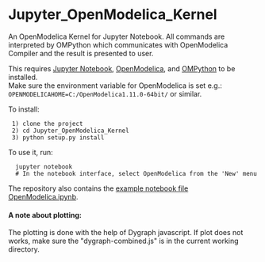 # Jupyter_OpenModelica_Kernel
An OpenModelica Kernel for Jupyter Notebook. 
All commands are interpreted by OMPython which communicates with OpenModelica Compiler and the result is presented to user.

This requires [Jupyter Notebook](https://jupyter.readthedocs.org/en/latest/install.html), [OpenModelica](https://openmodelica.org), and [OMPython](https://github.com/OpenModelica/OMPython) to be installed.  
Make sure the environment variable for OpenModelica is set e.g.:  
`OPENMODELICAHOME=C:/OpenModelica1.11.0-64bit/` or similar.  

To install:

     1) clone the project
     2) cd Jupyter_OpenModelica_Kernel
     3) python setup.py install

To use it, run:

      jupyter notebook
      # In the notebook interface, select OpenModelica from the 'New' menu

The repository also contains the [example notebook file OpenModelica.ipynb](https://github.com/OpenModelica/jupyter-openmodelica/blob/master/OpenModelica.ipynb).

#### A note about plotting:
The plotting is done with the help of Dygraph javascript. If plot does not works, make sure 
the "dygraph-combined.js" is in the current working directory.
